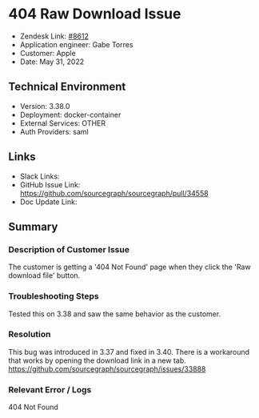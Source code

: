 
# 404 Raw Download Issue <!-- Ticket Title  Hint: include keywords to make it searchable -->

- Zendesk Link: [#8612](https://sourcegraph.zendesk.com/agent/tickets/8612)
- Application engineer: Gabe Torres
- Customer: Apple <!-- Redact if this contains personally identifying information -->
- Date: May 31, 2022

<!-- Data populated from integration, speak to Ben Gordon or Michael Bali if not working -->
<!-- During Internal team trial, fill missing data manually (we are waiting for all data to sync) -->

## Technical Environment
- Version: 3.38.0​
- Deployment: docker-container
- External Services: OTHER
- Auth Providers: saml


## Links
<!-- Data for application engineer manual entry -->
- Slack Links:
- GitHub Issue Link: https://github.com/sourcegraph/sourcegraph/pull/34558  
- Doc Update Link:

## Summary
### Description of Customer Issue
The customer is getting a '404 Not Found' page when they click the 'Raw download file' button.

### Troubleshooting Steps
Tested this on 3.38 and saw the same behavior as the customer.

### Resolution
This bug was introduced in 3.37 and fixed in 3.40. There is a workaround that works by opening the download link in a new tab. https://github.com/sourcegraph/sourcegraph/issues/33888  

### Relevant Error / Logs
<!-- Please redact keys, tokens, and personal identifying information -->
404 Not Found


<!-- Once complete, upload a copy to https://github.com/sourcegraph/support-tools-internal/tree/main/resolved-tickets as a .md file -->
<!-- Name the file 8612.md -->
